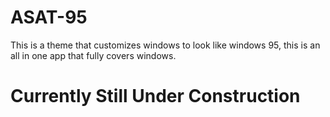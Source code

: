 # ASAT-95
This is a theme that customizes windows to look like windows 95, this is an all in one app that fully covers windows.

# Currently Still Under Construction
